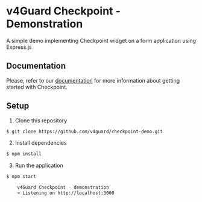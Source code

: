 # v4Guard Checkpoint - Demonstration

A simple demo implementing Checkpoint widget on a form application using Express.js

## Documentation
Please, refer to our [documentation](https://docs.v4guard.com/checkpoint) for more information about getting started with Checkpoint.

## Setup

1. Clone this repository
```bash
$ git clone https://github.com/v4guard/checkpoint-demo.git
```

2. Install dependencies
```bash
$ npm install
```

3. Run the application
```bash
$ npm start

	v4Guard Checkpoint - demonstration
	➜ Listening on http://localhost:3000

```
